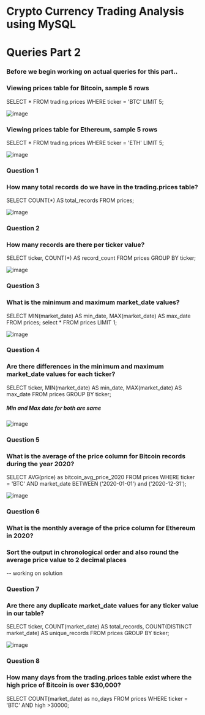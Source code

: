 # Crypto Currency Trading Analysis using MySQL
# Queries Part  2

### Before we begin working on actual queries for this part..
### Viewing prices table for Bitcoin, sample 5 rows
SELECT * FROM trading.prices WHERE ticker = 'BTC' LIMIT 5;

![image](https://user-images.githubusercontent.com/70786229/149525278-b6670d27-28a0-4955-bfab-3f88ee03891c.png)

### Viewing prices table for Ethereum, sample 5 rows
SELECT * FROM trading.prices WHERE ticker = 'ETH' LIMIT 5;

![image](https://user-images.githubusercontent.com/70786229/149525421-6ff64540-6384-45cd-93d1-815e3deb037f.png)

### Question 1
### How many total records do we have in the trading.prices table?
SELECT COUNT(*) AS total_records FROM prices;

![image](https://user-images.githubusercontent.com/70786229/149525756-7fb4a120-b4f1-4e99-b023-34603f6dbc2c.png)

### Question 2
### How many records are there per ticker value?
SELECT ticker, COUNT(*) AS record_count
FROM prices
GROUP BY ticker; 

![image](https://user-images.githubusercontent.com/70786229/149526356-25686248-14d7-48f1-92f6-55048703cff4.png)

### Question 3
### What is the minimum and maximum market_date values?
SELECT MIN(market_date) AS min_date,
MAX(market_date) AS max_date
FROM prices;
select * FROM prices
LIMIT 1;

![image](https://user-images.githubusercontent.com/70786229/149530686-d890de02-3ec4-4cb7-a91e-9fb423f70049.png)

### Question 4
### Are there differences in the minimum and maximum market_date values for each ticker?
SELECT ticker, MIN(market_date) AS min_date,
MAX(market_date) AS max_date
FROM prices
GROUP BY ticker;
##### Min and Max date for both are same

![image](https://user-images.githubusercontent.com/70786229/149532377-ab75dfe9-90c2-448f-9e4e-c794ddd13093.png)

### Question 5
### What is the average of the price column for Bitcoin records during the year 2020?
SELECT AVG(price) as bitcoin_avg_price_2020
FROM prices
WHERE ticker = 'BTC' 
AND market_date BETWEEN ('2020-01-01') and ('2020-12-31');

![image](https://user-images.githubusercontent.com/70786229/149539773-ca812134-bdfd-468f-80b9-5516f25c780b.png)

### Question 6
### What is the monthly average of the price column for Ethereum in 2020?
### Sort the output in chronological order and also round the average price value to 2 decimal places
-- working on solution

### Question 7
### Are there any duplicate market_date values for any ticker value in our table?
SELECT ticker,
COUNT(market_date) AS total_records,
COUNT(DISTINCT market_date) AS unique_records
FROM prices
GROUP BY ticker;

![image](https://user-images.githubusercontent.com/70786229/149547881-a8f9ba3b-f48d-4f53-af6e-53fa68ae0026.png)

### Question 8
### How many days from the trading.prices table exist where the high price of Bitcoin is over $30,000?
SELECT COUNT(market_date) as no_days
FROM prices
WHERE ticker = 'BTC'
AND high >30000;

